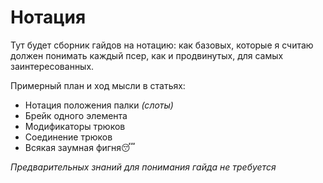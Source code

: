 # Нотация

Тут будет сборник гайдов на нотацию: как базовых, которые я считаю должен понимать каждый псер, как и продвинутых, для самых заинтересованных.

Примерный план и ход мысли в статьях:
 - Нотация положения палки *(слоты)*
 - Брейк одного элемента
 - Модификаторы трюков
 - Соединение трюков
 - Всякая заумная фигня😴

*Предварительных знаний для понимания гайда не требуется*

<!--@include: ../mainTemplate.md-->